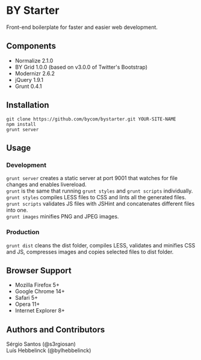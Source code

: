 # BY Starter
Front-end boilerplate for faster and easier web development.

## Components
* Normalize 2.1.0
* BY Grid 1.0.0 (based on v3.0.0 of Twitter's Bootstrap)
* Modernizr 2.6.2
* jQuery 1.9.1
* Grunt 0.4.1  

## Installation
```
git clone https://github.com/bycom/bystarter.git YOUR-SITE-NAME
npm install
grunt server
```

## Usage

### Development
`grunt server` creates a static server at port 9001 that watches for file changes and enables livereload.  
`grunt` is the same that running `grunt styles` and `grunt scripts` individually.  
`grunt styles` compiles LESS files to CSS and lints all the generated files.  
`grunt scripts` validates JS files with JSHint and concatenates different files into one.  
`grunt images` minifies PNG and JPEG images.  

### Production
`grunt dist` cleans the dist folder, compiles LESS, validates and minifies CSS and JS, compresses images and copies selected files to dist folder.  

## Browser Support
* Mozilla Firefox 5+
* Google Chrome 14+
* Safari 5+
* Opera 11+
* Internet Explorer 8+

## Authors and Contributors
Sérgio Santos (@s3rgiosan)  
Luís Hebbelinck (@bylhebbelinck)
